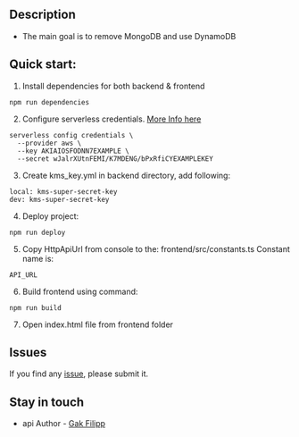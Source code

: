 ## Description

- The main goal is to remove MongoDB and use DynamoDB

## Quick start:

1. Install dependencies for both backend & frontend

```
npm run dependencies 
```

2. Configure serverless
   credentials. [More Info here](https://www.serverless.com/framework/docs/providers/aws/guide/credentials)

```
serverless config credentials \
  --provider aws \
  --key AKIAIOSFODNN7EXAMPLE \
  --secret wJalrXUtnFEMI/K7MDENG/bPxRfiCYEXAMPLEKEY
```

3. Create kms_key.yml in backend directory, add following:

```
local: kms-super-secret-key
dev: kms-super-secret-key
```

4. Deploy project:

```
npm run deploy
```

5. Copy HttpApiUrl from console to the: frontend/src/constants.ts
   Constant name is:

```
API_URL
```

6. Build frontend using command:

```
npm run build
```

7. Open index.html file from frontend folder

## Issues

If you find any [issue](https://github.com/stansful/module3_part2_dynamo/issues), please submit it.

## Stay in touch

* api Author - [Gak Filipp](https://t.me/stansful)